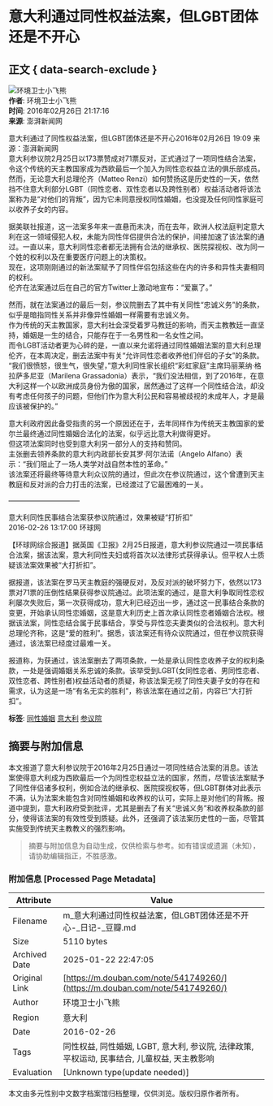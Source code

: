 # 意大利通过同性权益法案，但LGBT团体还是不开心

## 正文 { data-search-exclude }


![环境卫士小飞熊](https://img2.doubanio.com/icon/u4701186-451.jpg)  
**作者**: 环境卫士小飞熊  
**时间**: 2016年02月26日 21:17:16  
**来源**: 澎湃新闻网  

意大利通过了同性权益法案，但LGBT团体还是不开心2016年02月26日 19:09 来源：澎湃新闻网    
意大利参议院2月25日以173票赞成对71票反对，正式通过了一项同性结合法案，令这个传统的天主教国家成为西欧最后一个加入为同性恋权益立法的俱乐部成员。  
然而，无论意大利总理伦齐（Matteo Renzi）如何赞扬这是历史性的一天，依然挡不住意大利部分LGBT（同性恋者、双性恋者以及跨性别者）权益活动者将该法案称为是“对他们的背叛”，因为它未同意授权同性婚姻，也没提及任何同性家庭可以收养子女的内容。  

据美联社报道，这一法案多年来一直悬而未决，而在去年，欧洲人权法庭判定意大利在这一领域侵犯人权，未能为同性伴侣提供合法的保护，间接加速了该法案的通过。一直以来，意大利同性恋者都无法拥有合法的继承权、医院探视权、改为同一个姓的权利以及在重要医疗问题上的决策权。  
现在，这项刚刚通过的新法案赋予了同性伴侣包括这些在内的许多和异性夫妻相同的权利。  
伦齐在法案通过后在自己的官方Twitter上激动地宣布：“爱赢了。”  

然而，就在法案通过的最后一刻，参议院删去了其中有关同性“忠诚义务”的条款，似乎是暗指同性关系并非像异性婚姻一样需要有忠诚义务。  
作为传统的天主教国家，意大利社会深受着罗马教廷的影响，而天主教教廷一直坚持，婚姻是一生的结合，只能存在于一名男性和一名女性之间。  
而令LGBT活动者更为心碎的是，一直以来允诺将通过同性婚姻法案的意大利总理伦齐，在本周决定，删去法案中有关“允许同性恋者收养他们伴侣的子女”的条款。  
“我们很愤怒，很生气，很失望，”意大利同性家长组织“彩虹家庭”主席玛丽莱纳·格拉萨多尼亚（Marilena Grassadonia）表示，“我们没法相信，到了2016年，在意大利这样一个以欧洲成员身份为傲的国家，居然通过了这样一个同性结合法，却没有考虑任何孩子的问题，但他们作为意大利公民和容易被歧视的未成年人，才是最应该被保护的。”  

意大利政府因此备受指责的另一个原因还在于，去年同样作为传统天主教国家的爱尔兰最终通过同性婚姻合法化的法案，似乎远比意大利做得更好。  
但这项法案同时也受到意大利另一部分人的支持和赞同。  
主张删去领养条款的意大利内政部长安其罗·阿尔法诺（Angelo Alfano）表示：“我们阻止了一场人类学对战自然本性的革命。”  
该法案还将最终等待意大利众议院的通过，但此次在参议院通过，这个曾遭到天主教庭和反对派的合力打击的法案，已经渡过了它最困难的一关。  

——————————  

意大利同性民事结合法案获参议院通过，效果被疑“打折扣”  
2016-02-26 13:17:00 环球网  

【环球网综合报道】据英国《卫报》2月25日报道，意大利参议院通过一项民事结合法案，据该法案，意大利同性夫妇或将首次以法律形式获得承认。但平权人士质疑该法案效果被“大打折扣”。  

据报道，该法案在罗马天主教庭的强硬反对，及反对派的破坏努力下，依然以173票对71票的压倒性结果获得参议院通过。此项法案的通过，是意大利争取同性恋权利屡次失败后，第一次获得成功，意大利已经迈出一步，通过这一民事结合条款的变更，开始承认同性恋婚姻，这是意大利历史上首次承认同性恋者婚姻合法权。根据该法案，同性恋结合属于民事结合，享受与异性恋夫妻类似的合法权利。意大利总理伦齐称，这是“爱的胜利”。据悉，该法案还有待众议院通过，但在参议院获得通过，该法案已经度过最难一关。  

报道称，为获通过，该法案删去了两项条款，一处是承认同性恋收养子女的权利条款，一处是强调婚姻关系忠诚的条款。该举受到LGBT(女同性恋者、男同性恋者、双性恋者、跨性别者)权益活动者的质疑，称该法案无视了同性夫妻子女的存在和需求，认为这是一场“有名无实的胜利”，称该法案在通过之前，内容已“大打折扣”。  

**标签**: [同性婚姻](https://www.douban.com/note/tags/%E5%90%8C%E6%80%A7%E5%A9%9A%E5%A7%BB?people=redoriole&all=1) [意大利](https://www.douban.com/channel/30307268) [参议院](https://www.douban.com/note/tags/%E5%8F%82%E8%AE%AE%E9%99%A2?people=redoriole&all=1)
<!-- tcd_original_link https://m.douban.com/note/541749260/ -->


## 摘要与附加信息

<!-- tcd_abstract -->
本文报道了意大利参议院于2016年2月25日通过一项同性结合法案的消息。该法案使得意大利成为西欧最后一个为同性恋权益立法的国家，然而，尽管该法案赋予了同性伴侣诸多权利，例如合法的继承权、医院探视权等，但LGBT群体对此表示不满，认为法案未能包含对同性婚姻和收养权的认可，实际上是对他们的背叛。报道中提到，意大利政府受到批评，尤其是删去了有关“忠诚义务”和收养权条款的部分，使得该法案的有效性受到质疑。此外，还强调了该法案历史性的一面，尽管其实施受到传统天主教教义的强烈影响。
<!-- tcd_abstract_end -->

> 摘要与附加信息为自动生成，仅供检索与参考。如有错误或遗漏（未知），请协助编辑指正，不胜感激。

### 附加信息 [Processed Page Metadata]

| Attribute       | Value                                  |
|-----------------|----------------------------------------|
| Filename        | m_意大利通过同性权益法案，但LGBT团体还是不开心-_日记-_豆瓣.md                             |
| Size            | 5110 bytes                           |
| Archived Date   | 2025-01-22 22:47:05                             |
| Original Link   | [https://m.douban.com/note/541749260/](https://m.douban.com/note/541749260/)                       |
| Author          | 环境卫士小飞熊                               |
| Region          | 意大利                               |
| Date            | 2016-02-26                                 |
| Tags            | 同性权益, 同性婚姻, LGBT, 意大利, 参议院, 法律政策, 平权运动, 民事结合, 儿童权益, 天主教影响                                 |
| Evaluation            | [Unknown type(update needed)]                                 |
<!-- tcd_table_end -->

本文由多元性别中文数字档案馆归档整理，仅供浏览。版权归原作者所有。
